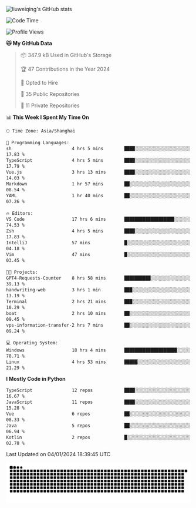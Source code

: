![liuweiqing's GitHub stats](https://github-readme-stats.vercel.app/api?username=14790897&show_icons=true&locale=cn&include_all_commits=true&count_private=true)

<!--START_SECTION:waka-->
![Code Time](http://img.shields.io/badge/Code%20Time-603%20hrs%2049%20mins-blue)

![Profile Views](http://img.shields.io/badge/Profile%20Views-15-blue)

**🐱 My GitHub Data** 

> 📦 347.9 kB Used in GitHub's Storage 
 > 
> 🏆 47 Contributions in the Year 2024
 > 
> 💼 Opted to Hire
 > 
> 📜 35 Public Repositories 
 > 
> 🔑 11 Private Repositories 
 > 
📊 **This Week I Spent My Time On** 

```text
🕑︎ Time Zone: Asia/Shanghai

💬 Programming Languages: 
sh                       4 hrs 5 mins        ████░░░░░░░░░░░░░░░░░░░░░   17.83 % 
TypeScript               4 hrs 5 mins        ████░░░░░░░░░░░░░░░░░░░░░   17.79 % 
Vue.js                   3 hrs 13 mins       ████░░░░░░░░░░░░░░░░░░░░░   14.03 % 
Markdown                 1 hr 57 mins        ██░░░░░░░░░░░░░░░░░░░░░░░   08.54 % 
YAML                     1 hr 40 mins        ██░░░░░░░░░░░░░░░░░░░░░░░   07.26 % 

🔥 Editors: 
VS Code                  17 hrs 6 mins       ███████████████████░░░░░░   74.53 % 
Zsh                      4 hrs 5 mins        ████░░░░░░░░░░░░░░░░░░░░░   17.83 % 
IntelliJ                 57 mins             █░░░░░░░░░░░░░░░░░░░░░░░░   04.18 % 
Vim                      47 mins             █░░░░░░░░░░░░░░░░░░░░░░░░   03.45 % 

🐱‍💻 Projects: 
GPT4-Requests-Counter    8 hrs 58 mins       ██████████░░░░░░░░░░░░░░░   39.13 % 
handwriting-web          3 hrs 1 min         ███░░░░░░░░░░░░░░░░░░░░░░   13.19 % 
Terminal                 2 hrs 21 mins       ███░░░░░░░░░░░░░░░░░░░░░░   10.29 % 
boat                     2 hrs 10 mins       ██░░░░░░░░░░░░░░░░░░░░░░░   09.45 % 
vps-information-transfer-2 hrs 7 mins        ██░░░░░░░░░░░░░░░░░░░░░░░   09.24 % 

💻 Operating System: 
Windows                  18 hrs 4 mins       ████████████████████░░░░░   78.71 % 
Linux                    4 hrs 53 mins       █████░░░░░░░░░░░░░░░░░░░░   21.29 % 
```

**I Mostly Code in Python** 

```text
TypeScript               12 repos            ████░░░░░░░░░░░░░░░░░░░░░   16.67 % 
JavaScript               11 repos            ████░░░░░░░░░░░░░░░░░░░░░   15.28 % 
Vue                      6 repos             ██░░░░░░░░░░░░░░░░░░░░░░░   08.33 % 
Java                     5 repos             ██░░░░░░░░░░░░░░░░░░░░░░░   06.94 % 
Kotlin                   2 repos             █░░░░░░░░░░░░░░░░░░░░░░░░   02.78 % 
```




 Last Updated on 04/01/2024 18:39:45 UTC
<!--END_SECTION:waka-->

<picture>
  <source media="(prefers-color-scheme: dark)" srcset="https://raw.githubusercontent.com/14790897/14790897/output/github-contribution-grid-snake-dark.svg" />
  <source media="(prefers-color-scheme: light)" srcset="https://raw.githubusercontent.com/14790897/14790897/output/github-contribution-grid-snake.svg" />
  <img alt="github-snake" src="https://raw.githubusercontent.com/14790897/14790897/output/github-contribution-grid-snake.svg" />
</picture>

